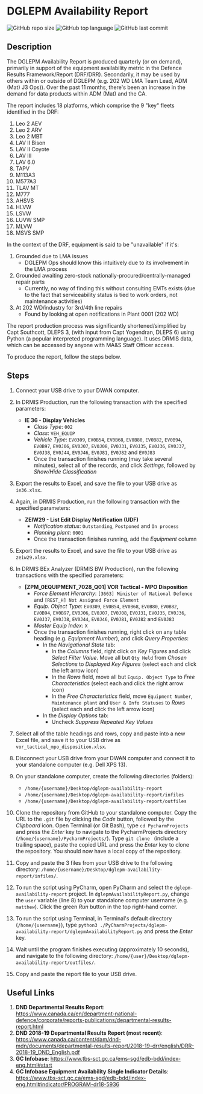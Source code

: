# DGLEPM Availability Report

![GitHub repo size](https://img.shields.io/github/repo-size/farrierworks/dglepm_drf_availability_report)
![GitHub top language](https://img.shields.io/github/languages/top/farrierworks/dglepm_drf_availability_report)
![GitHub last commit](https://img.shields.io/github/last-commit/farrierworks/dglepm_drf_availability_report)

## Description

The DGLEPM Availability Report is produced quarterly (or on demand), primarily in support of the equipment availability metric in the Defence Results Framework/Report (DRF/DRR). Secondarily, it may be used by others within or outside of DGLEPM (e.g. 202 WD LMA Team Lead, ADM (Mat) J3 Ops)). Over the past 11 months, there's been an increase in the demand for data products within ADM (Mat) and the CA.

The report includes 18 platforms, which comprise the 9 "key" fleets identified in the DRF:
1. Leo 2 AEV
2. Leo 2 ARV
3. Leo 2 MBT
4. LAV II Bison
5. LAV II Coyote
6. LAV III
7. LAV 6.0
8. TAPV
9. M113A3
10. M577A3
11. TLAV MT
12. M777
13. AHSVS
14. HLVW
15. LSVW
16. LUVW SMP
17. MLVW
18. MSVS SMP

In the context of the DRF, equipment is said to be "unavailable" if it's:
1. Grounded due to LMA issues
   * DGLEPM Ops should know this intuitively due to its involvement in the LMA process
2. Grounded awaiting zero-stock nationally-procured/centrally-managed repair parts
   * Currently, no way of finding this without consulting EMTs exists (due to the fact that serviceability status is tied to work orders, not maintenance activities)
3. At 202 WD/industry for 3rd/4th line repairs
   * Found by looking at open notifications in Plant 0001 (202 WD)

The report production process was significantly shortened/simplified by Capt Southcott, DLEPS 3, (with input from Capt Yogendran, DLEPS 6) using Python (a popular interpreted programming language). It uses DRMIS data, which can be accessed by anyone with MA&S Staff Officer access.

To produce the report, follow the steps below.

## Steps

1. Connect your USB drive to your DWAN computer.

2. In DRMIS Production, run the following transaction with the specified parameters:

    * **IE 36 - Display Vehicles**
        * _Class Type_: `002`
        * _Class_: `VEH_EQUIP`
        * _Vehicle Type_: `EV0309`, `EV0B54`, `EV0B68`, `EV0B80`, `EV0B82`, `EV0B94`, `EV0B97`, `EV0J06`, `EV0J07`, `EV0J08`, `EV0J31`, `EV0J35`, `EV0J36`, `EV0J37`, `EV0J38`, `EV0J44`, `EV0J46`, `EV0J81`, `EV0J82` and `EV0J83`
        * Once the transaction finishes running (may take several minutes), select all of the records, and click _Settings_, followed by _Show/Hide Classification_

3. Export the results to Excel, and save the file to your USB drive as `ie36.xlsx`.

4. Again, in DRMIS Production, run the following transaction with the specified parameters:

    * **ZEIW29 - List Edit Display Notification (UDF)**
        * _Notification status_: `Outstanding`, `Postponed` and `In process`
        * _Planning plant_: `0001`
        * Once the transaction finishes running, add the _Equipment_ column
 
5. Export the results to Excel, and save the file to your USB drive as `zeiw29.xlsx`.

6. In DRMIS BEx Analyzer (DRMIS BW Production), run the following transactions with the specified parameters:
 
    * **[ZPM_0EQUIPMENT_7028_Q01] VOR Tactical - MPO Disposition**
        * _Force Element Hierarchy_: `[3663] Minister of National Defence` and `[REST_H] Not Assigned Force Element`
        * _Equip. Object Type_: `EV0309`, `EV0B54`, `EV0B68`, `EV0B80`, `EV0B82`, `EV0B94`, `EV0B97`, `EV0J06`, `EV0J07`, `EV0J08`, `EV0J31`, `EV0J35`, `EV0J36`, `EV0J37`, `EV0J38`, `EV0J44`, `EV0J46`, `EV0J81`, `EV0J82` and `EV0J83`
        * _Master Equip Index_: `X`
        * Once the transaction finishes running, right click on any table heading (e.g. _Equipment Number_), and click _Query Properties_:
            * In the _Navigational State_ tab:
                * In the _Columns_ field, right click on _Key Figures_ and click _Select Filter Value_. Move all but `Qty Held` from _Chosen Selections_ to _Displayed Key Figures_ (select each and click the left arrow icon)
                * In the _Rows_ field, move all but `Equip. Object Type` to _Free Characteristics_ (select each and click the right arrow icon)
                * In the _Free Characteristics_ field, move `Equipment Number`, `Maintenance plant` and `User & Info Statuses` to _Rows_ (select each and click the left arrow icon)
            * In the _Display Options_ tab:
                * Uncheck _Suppress Repeated Key Values_

7. Select all of the table headings and rows, copy and paste into a new Excel file, and save it to your USB drive as `vor_tactical_mpo_disposition.xlsx`.

8. Disconnect your USB drive from your DWAN computer and connect it to your standalone computer (e.g. Dell XPS 13).

9. On your standalone computer, create the following directories (folders):
    * `/home/{username}/Desktop/dglepm-availability-report`
    * `/home/{username}/Desktop/dglepm-availability-report/infiles`
    * `/home/{username}/Desktop/dglepm-availability-report/outfiles`
  
10. Clone the repository from GitHub to your standalone computer. Copy the URL to the `.git` file by clicking the _Code_ button, followed by the _Clipboard_ icon. Open Terminal (or Git Bash), type `cd PycharmProjects` and press the _Enter_ key to navigate to the PycharmProjects directory (`/home/{username}/PycharmProjects/`). Type `git clone ` (include a trailing space), paste the copied URL and press the _Enter_ key to clone the repository. You should now have a local copy of the repository.

11. Copy and paste the 3 files from your USB drive to the following directory: `/home/{username}/Desktop/dglepm-availability-report/infiles/`.

12. To run the script using PyCharm, open PyCharm and select the `dglepm-availability-report` project. In `dglepmAvailabilityReport.py`, change the `user` variable (line 8) to your standalone computer username (e.g. `matthew`). Click the green _Run_ button in the top right-hand corner.

13. To run the script using Terminal, in Terminal's default directory (`/home/{username}`), type `python3 ./PyCharmProjects/dglepm-availability-report/dglepmAvailabilityReport.py` and press the _Enter_ key.

14. Wait until the program finishes executing (approximately 10 seconds), and navigate to the following directory: `/home/{user}/Desktop/dglepm-availability-report/outfiles/`.

15. Copy and paste the report file to your USB drive.

## Useful Links

1. **DND Departmental Results Report**: https://www.canada.ca/en/department-national-defence/corporate/reports-publications/departmental-results-report.html
1. **DND 2018-19 Departmental Results Report (most recent)**: https://www.canada.ca/content/dam/dnd-mdn/documents/departmental-results-report/2018-19-drr/english/DRR-2018-19_DND_English.pdf
2. **GC Infobase**: https://www.tbs-sct.gc.ca/ems-sgd/edb-bdd/index-eng.html#start
3. **GC Infobase Equipment Availability Single Indicator Details**: https://www.tbs-sct.gc.ca/ems-sgd/edb-bdd/index-eng.html#indicator/PROGRAM-dr18-5936
